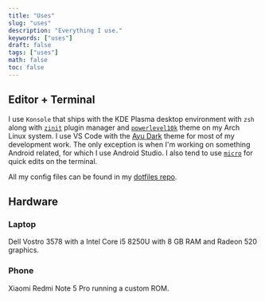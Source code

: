 ```yaml
---
title: "Uses"
slug: "uses"
description: "Everything I use."
keywords: ["uses"]
draft: false
tags: ["uses"]
math: false
toc: false
---
```


## Editor + Terminal

I use `Konsole` that ships with the KDE Plasma desktop environment with `zsh`
along with [`zinit`](https://github.com/zdharma/zinit) plugin manager and
[`powerlevel10k`](https://github.com/romkatv/powerlevel10k) theme on my Arch
Linux system. I use VS Code with the
[Ayu Dark](https://marketplace.visualstudio.com/items?itemName=teabyii.ayu)
theme for most of my development work. The only exception is when I'm working on
something Android related, for which I use Android Studio. I also tend to use
[`micro`](https://github.com/zyedidia/micro) for quick edits on the terminal.

All my config files can be found in my
[dotfiles repo](https://github.com/SanchithHegde/dotfiles).

## Hardware

### Laptop

Dell Vostro 3578 with a Intel Core i5 8250U with 8 GB RAM and Radeon 520 graphics.

### Phone

Xiaomi Redmi Note 5 Pro running a custom ROM.
